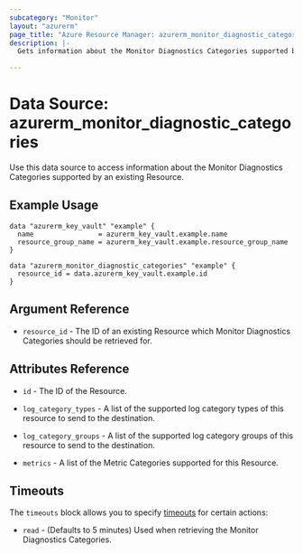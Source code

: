 ```yaml
---
subcategory: "Monitor"
layout: "azurerm"
page_title: "Azure Resource Manager: azurerm_monitor_diagnostic_categories"
description: |-
  Gets information about the Monitor Diagnostics Categories supported by an existing Resource.

---
```


# Data Source: azurerm_monitor_diagnostic_categories

Use this data source to access information about the Monitor Diagnostics Categories supported by an existing Resource.

## Example Usage

```hcl
data "azurerm_key_vault" "example" {
  name                = azurerm_key_vault.example.name
  resource_group_name = azurerm_key_vault.example.resource_group_name
}

data "azurerm_monitor_diagnostic_categories" "example" {
  resource_id = data.azurerm_key_vault.example.id
}
```

## Argument Reference

* `resource_id` - The ID of an existing Resource which Monitor Diagnostics Categories should be retrieved for.

## Attributes Reference

* `id` - The ID of the Resource.

* `log_category_types` - A list of the supported log category types of this resource to send to the destination.

* `log_category_groups` - A list of the supported log category groups of this resource to send to the destination.

* `metrics` - A list of the Metric Categories supported for this Resource.

## Timeouts

The `timeouts` block allows you to specify [timeouts](https://www.terraform.io/language/resources/syntax#operation-timeouts) for certain actions:

* `read` - (Defaults to 5 minutes) Used when retrieving the Monitor Diagnostics Categories.
